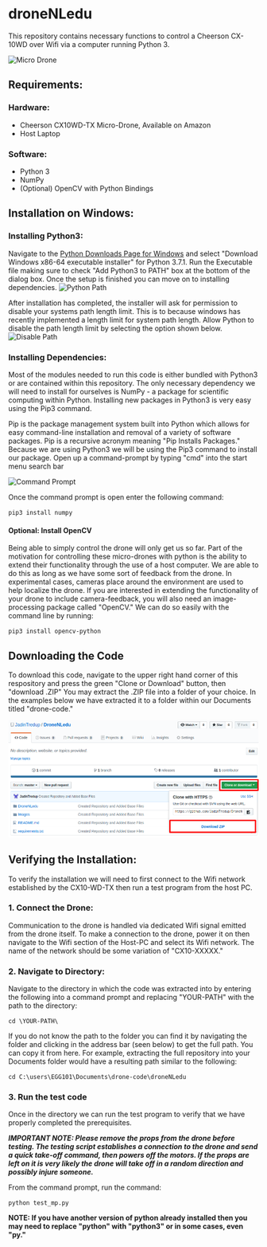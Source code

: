 # droneNLedu

This repository contains necessary functions to control a Cheerson CX-10WD over Wifi via a computer running Python 3.

![Micro Drone](https://github.com/JadinTredup/Drone-Controls/blob/master/Wifi-PyDrone/Images/drone%20photo.jpg "Cheerson Micro Drone")

## Requirements:
### Hardware:
- Cheerson CX10WD-TX Micro-Drone, Available on Amazon
- Host Laptop

### Software:
- Python 3
- NumPy
- (Optional) OpenCV with Python Bindings

## Installation on Windows:
### Installing Python3:
Navigate to the [Python Downloads Page for Windows](https://www.python.org/downloads/windows/) and select "Download Windows x86-64 executable installer" for Python 3.7.1. Run the Executable file making sure to check "Add Python3 to PATH" box at the bottom of the dialog box. Once the setup is finished you can move on to installing dependencies.
![Python Path](https://github.com/JadinTredup/droneNLedu/blob/master/images/python-path.JPG "Python Path")

After installation has completed, the installer will ask for permission to disable your systems path length limit. This is to because windows has recently implemented a length limit for system path length. Allow Python to disable the path length limit by selecting the option shown below. 
![Disable Path](https://github.com/JadinTredup/droneNLedu/blob/master/images/python-disable-limit.JPG "Disable Path")

### Installing Dependencies:
Most of the modules needed to run this code is either bundled with Python3 or are contained within this repository. The only necessary dependency we will need to install for ourselves is NumPy - a package for scientific computing within Python. Installing new packages in Python3 is very easy using the Pip3 command.

Pip is the package management system built into Python which allows for easy command-line installation and removal of a variety of software packages. Pip is a recursive acronym meaning "Pip Installs Packages." Because we are using Python3 we will be using the Pip3 command to install our package. Open up a command-prompt by typing "cmd" into the start menu search bar

![Command Prompt](https://github.com/JadinTredup/droneNLedu/blob/master/images/command-prompt.JPG "Command Prompt")

Once the command prompt is open enter the following command:
```
pip3 install numpy
```
#### Optional: Install OpenCV
Being able to simply control the drone will only get us so far. Part of the motivation for controlling these micro-drones with python is the ability to extend their functionality through the use of a host computer. We are able to do this as long as we have some sort of feedback from the drone. In experimental cases, cameras place around the environment are used to help localize the drone. If you are interested in extending the functionality of your drone to include camera-feedback, you will also need an image-processing package called "OpenCV." We can do so easily with the command line by running:
```
pip3 install opencv-python
```

## Downloading the Code
To download this code, navigate to the upper right hand corner of this respository and press the green "Clone or Download" button, then "download .ZIP" You may extract the .ZIP file into a folder of your choice. In the examples below we have extracted it to a folder within our Documents titled "drone-code."

![Download Zip](https://github.com/JadinTredup/droneNLedu/blob/master/images/downloadzip.png "Download Zip")

## Verifying the Installation:
To verify the installation we will need to first connect to the Wifi network established by the CX10-WD-TX then run a test program from the host PC.

### 1. Connect the Drone:
Communication to the drone is handled via dedicated Wifi signal emitted from the drone itself. To make a connection to the drone, power it on then navigate to the Wifi section of the Host-PC and select its Wifi network. The name of the network should be some variation of "CX10-XXXXX."

### 2. Navigate to Directory:
Navigate to the directory in which the code was extracted into by entering the following into a command prompt and replacing "YOUR-PATH" with the path to the directory:
```
cd \YOUR-PATH\
```
If you do not know the path to the folder you can find it by navigating the folder and clicking in the address bar (seen below) to get the full path. You can copy it from here. For example, extracting the full repository into your Documents folder would have a resulting path similar to the following:
```
cd C:\users\EGG101\Documents\drone-code\droneNLedu
```
### 3. Run the test code
Once in the directory we can run the test program to verify that we have properly completed the prerequisites.

*__IMPORTANT NOTE: Please remove the props from the drone before testing. The testing script establishes a connection to the drone and send a quick take-off command, then powers off the motors. If the props are left on it is very likely the drone will take off in a random direction and possibly injure someone.__*

From the command prompt, run the command:
```
python test_mp.py
```
__NOTE: If you have another version of python already installed then you may need to replace "python" with "python3" or in some cases, even "py."__
